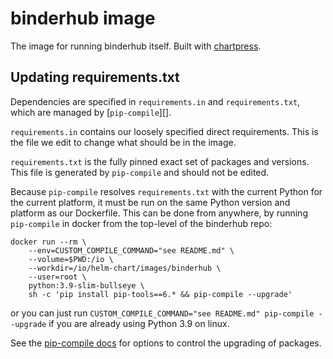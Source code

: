 # binderhub image

The image for running binderhub itself.
Built with [chartpress][].

[chartpress]: https://github.com/jupyterhub/chartpress

## Updating requirements.txt

Dependencies are specified in `requirements.in` and `requirements.txt`,
which are managed by [`pip-compile`][].

[pip-compile]: https://pip-tools.readthedocs.io

`requirements.in` contains our loosely specified direct requirements.
This is the file we edit to change what should be in the image.

`requirements.txt` is the fully pinned exact set of packages and versions.
This file is generated by `pip-compile` and should not be edited.

Because `pip-compile` resolves `requirements.txt` with the current Python for the current platform,
it must be run on the same Python version and platform as our Dockerfile.
This can be done from anywhere, by running `pip-compile` in docker from the top-level of the binderhub repo:

```shell
docker run --rm \
    --env=CUSTOM_COMPILE_COMMAND="see README.md" \
    --volume=$PWD:/io \
    --workdir=/io/helm-chart/images/binderhub \
    --user=root \
    python:3.9-slim-bullseye \
    sh -c 'pip install pip-tools==6.* && pip-compile --upgrade'
```

or you can just run `CUSTOM_COMPILE_COMMAND="see README.md" pip-compile --upgrade` if you are already using Python 3.9 on linux.

See the [pip-compile docs][updating] for options to control the upgrading of packages.

[updating]: https://pip-tools.readthedocs.io/en/latest/#updating-requirements
